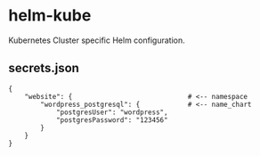 # helm-kube

Kubernetes Cluster specific Helm configuration.

## secrets.json

```
{
    "website": {                             # <-- namespace
        "wordpress_postgresql": {            # <-- name_chart
            "postgresUser": "wordpress",
            "postgresPassword": "123456"
        }
    }
}
```

